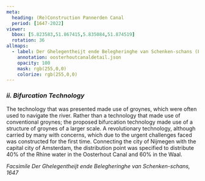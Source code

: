 ```yaml
---
meta:
  heading: (Re)Construction Pannerden Canal
  period: [1647-2022]
viewer:
  bbox: [5.823583,51.867415,5.835084,51.874519]
  rotation: 36
allmaps:
  - label: Der Ghelegentheijt ende Belegheringhe van Schenken-schans (Facsimile), 1647
    annotation: oosterhoutcanaldetail.json
    opacity: 100
    mask: rgb(255,0,0)
    colorize: rgb(255,0,0)
---
```


### _ii.    Bifurcation Technology_

The technology that was presented made use of groynes, which were often used to navigate the river. Rather than a technology that made use of conventional groynes; the proposed bifurcation technology made use of a structure of groynes of a larger scale. A revolutionary technology, although carried by many with concerns, which due to the urgent challenges faced was constructed for the first time. Connecting the city of Nijmegen with the capital city of Amsterdam, the distribution point was specified to distribute 40% of the Rhine water in the Oosterhout Canal and 60% in the Waal. 

_Facsimile Der Ghelegentheijt ende Belegheringhe van Schenken-schans, 1647_
